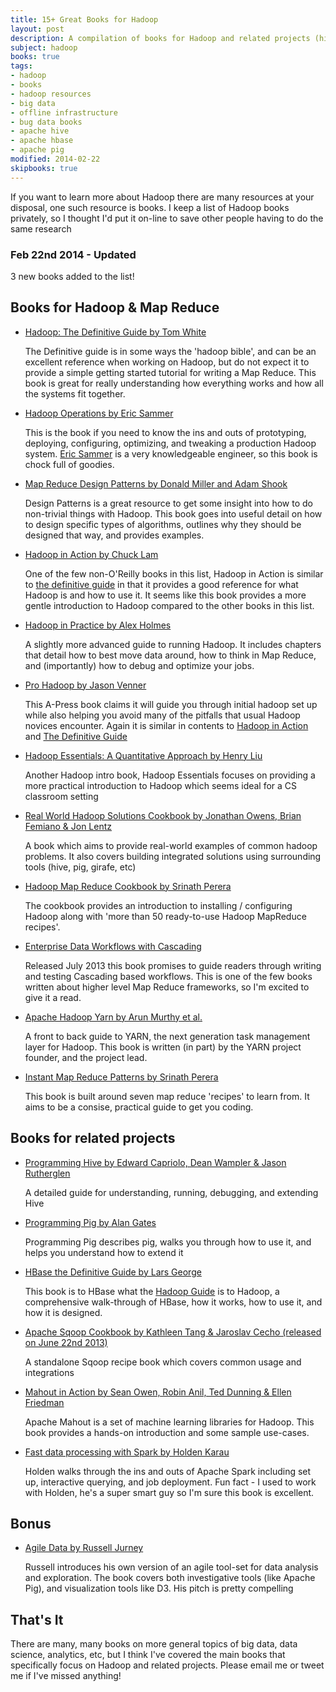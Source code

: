 ```yaml
---
title: 15+ Great Books for Hadoop
layout: post
description: A compilation of books for Hadoop and related projects (hive, pig, hbase, etc).
subject: hadoop
books: true
tags:
- hadoop
- books
- hadoop resources
- big data
- offline infrastructure
- bug data books
- apache hive
- apache hbase
- apache pig
modified: 2014-02-22
skipbooks: true
---
```

If you want to learn more about Hadoop there are many resources at your disposal, one such resource is books. I keep a list of Hadoop books privately, so I thought I'd put it on-line to save other people having to do the same research

### Feb 22nd 2014 - Updated
3 new books added to the list!

## Books for Hadoop & Map Reduce

- [Hadoop: The Definitive Guide by Tom White][hadoop-guide]
  
  The Definitive guide is in some ways the 'hadoop bible', and can be an excellent reference when working on Hadoop, but do not expect it to provide a simple getting started tutorial for writing a Map Reduce. This book is great for really understanding how everything works and how all the systems fit together.

- [Hadoop Operations by Eric Sammer][hadoop-ops]

  This is the book if you need to know the ins and outs of prototyping, deploying, configuring, optimizing, and tweaking a production Hadoop system. [Eric Sammer][sammer] is a very knowledgeable engineer, so this book is chock full of goodies.

- [Map Reduce Design Patterns by Donald Miller and Adam Shook][design-patterns]

  Design Patterns is a great resource to get some insight into how to do non-trivial things with Hadoop. This book goes into useful detail on how to design specific types of algorithms, outlines why they should be designed that way, and provides examples.

- [Hadoop in Action by Chuck Lam][hadoop-action]

  One of the few non-O'Reilly books in this list, Hadoop in Action is similar to [the definitive guide][hadoop-guide] in that it provides a good reference for what Hadoop is and how to use it. It seems like this book provides a more gentle introduction to Hadoop compared to the other books in this list.

- [Hadoop in Practice by Alex Holmes][hadoop-practice]

  A slightly more advanced guide to running Hadoop. It includes chapters that detail how to best move data around, how to think in Map Reduce, and (importantly) how to debug and optimize your jobs.

- [Pro Hadoop by Jason Venner][pro-hadoop]
  
  This A-Press book claims it will guide you through initial hadoop set up while also helping you avoid many of the pitfalls that usual Hadoop novices encounter. Again it is similar in contents to [Hadoop in Action][hadoop-action] and [The Definitive Guide][hadoop-guide]

- [Hadoop Essentials: A Quantitative Approach by Henry Liu][hadoop-essentials]
  
  Another Hadoop intro book, Hadoop Essentials focuses on providing a more practical introduction to Hadoop which seems ideal for a CS classroom setting

- [Real World Hadoop Solutions Cookbook by Jonathan Owens, Brian Femiano & Jon Lentz][real-world-hadoop]
  
  A book which aims to provide real-world examples of common hadoop problems. It also covers building integrated solutions using surrounding tools (hive, pig, girafe, etc)

- [Hadoop Map Reduce Cookbook by Srinath Perera][hadoop-cookbook]
  
  The cookbook provides an introduction to installing / configuring Hadoop along with 'more than 50 ready-to-use Hadoop MapReduce recipes'.

- [Enterprise Data Workflows with Cascading][cascading-book]

  Released July 2013 this book promises to guide readers through writing and testing Cascading based workflows. This is one of the few books written about higher level Map Reduce frameworks, so I'm excited to give it a read.

- [Apache Hadoop Yarn by Arun Murthy et al.](http://www.amazon.com/dp/0321934504?tag=matratsblo-20)

  A front to back guide to YARN, the next generation task management layer for Hadoop. This book is written (in part) by the YARN project founder, and the project lead.

- [Instant Map Reduce Patterns by Srinath Perera](http://www.amazon.com/dp/1782167706?tag=matratsblo-20)

  This book is built around seven map reduce 'recipes' to learn from. It aims to be a consise, practical guide to get you coding.



## Books for related projects
- [Programming Hive by Edward Capriolo, Dean Wampler & Jason Rutherglen][programming-hive]
  
  A detailed guide for understanding, running, debugging, and extending Hive
- [Programming Pig by Alan Gates][programming-pig]
  
  Programming Pig describes pig, walks you through how to use it, and helps you understand how to extend it
- [HBase the Definitive Guide by Lars George][hbase-guide]
  
  This book is to HBase what the [Hadoop Guide][hadoop-guide] is to Hadoop, a comprehensive walk-through of HBase, how it works, how to use it, and how it is designed.
- [Apache Sqoop Cookbook by Kathleen Tang & Jaroslav Cecho (released on June 22nd 2013)][sqoop-cookbook]
  
  A standalone Sqoop recipe book which covers common usage and integrations
- [Mahout in Action by Sean Owen, Robin Anil, Ted Dunning & Ellen Friedman][mahout]
  
  Apache Mahout is a set of machine learning libraries for Hadoop. This book provides a hands-on introduction and some sample use-cases.

- [Fast data processing with Spark by Holden Karau](http://www.amazon.com/dp/1782167064?tag=matratsblo-20)

  Holden walks through the ins and outs of Apache Spark including set up, interactive querying, and job deployment. Fun fact - I used to work with Holden, he's a super smart guy so I'm sure this book is excellent.

## Bonus

- [Agile Data by Russell Jurney][agile]

  Russell introduces his own version of an agile tool-set for data analysis and exploration. The book covers both investigative tools (like Apache Pig), and visualization tools like D3. His pitch is pretty compelling

## That's It

There are many, many books on more general topics of big data, data science, analytics, etc, but I think I've covered the main books that specifically focus on Hadoop and related projects. Please email me or tweet me if I've missed anything!

[agile]:http://www.amazon.com/dp/1449326269?tag=matratsblo-20
[mahout]:http://www.amazon.com/dp/1935182684?tag=matratsblo-20
[hadoop-guide]:http://www.amazon.com/gp/product/1449311520/ref=as_li_ss_tl?ie=UTF8&camp=1789&creative=390957&creativeASIN=1449311520&linkCode=as2&tag=matratsblo-20
[hadoop-ops]:http://www.amazon.com/gp/product/1449327052/ref=as_li_ss_tl?ie=UTF8&camp=1789&creative=390957&creativeASIN=1449327052&linkCode=as2&tag=matratsblo-20
[sammer]:https://twitter.com/esammer
[design-patterns]:http://www.amazon.com/gp/product/1449327176/ref=as_li_ss_tl?ie=UTF8&camp=1789&creative=390957&creativeASIN=1449327176&linkCode=as2&tag=matratsblo-20
[programming-hive]:http://www.amazon.com/dp/1449319335?tag=matratsblo-20
[programming-pig]:http://www.amazon.com/dp/1449302645?tag=matratsblo-20
[hbase-guide]:http://www.amazon.com/dp/1449396100?tag=matratsblo-20
[hadoop-action]:http://www.amazon.com/dp/1935182196?tag=matratsblo-20
[hadoop-practice]:http://www.amazon.com/dp/1617290238?tag=matratsblo-20
[pro-hadoop]:http://www.amazon.com/dp/1430219424?tag=matratsblo-20
[hadoop-essentials]:http://www.amazon.com/dp/1480216372?tag=matratsblo-20
[real-world-hadoop]:http://www.amazon.com/dp/1849519129?tag=matratsblo-20
[hadoop-cookbook]:http://www.amazon.com/dp/1849517282?tag=matratsblo-20
[sqoop-cookbook]:http://www.amazon.com/dp/1449364624?tag=matratsblo-20
[cascading-book]:http://www.amazon.com/dp/1449358721?tag=matratsblo-20